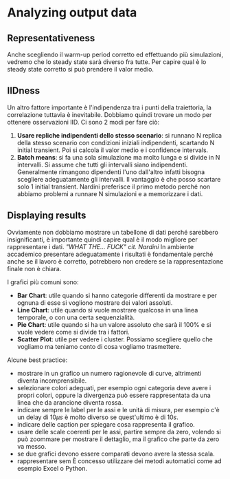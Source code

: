 # Analyzing output data

## Representativeness

Anche scegliendo il warm-up period corretto ed effettuando più simulazioni, vedremo che lo steady state sarà diverso fra tutte. Per capire qual è lo steady state corretto si può prendere il valor medio.

## IIDness

Un altro fattore importante è l'indipendenza tra i punti della traiettoria, la correlazione tuttavia è inevitabile. Dobbiamo quindi trovare un modo per ottenere osservazioni IID. Ci sono 2 modi per fare ciò:
1. **Usare repliche indipendenti dello stesso scenario**: si runnano N replica della stesso scenario con condizioni iniziali indipendenti, scartando N initial transient. Poi si calcola il valor medio e i confidence intervals. 
2. **Batch means**: si fa una sola simulazione ma molto lunga e si divide in N intervalli. Si assume che tutti gli intervalli siano indipendenti. Generalmente rimangono dipendenti l'uno dall'altro infatti bisogna scegliere adeguatamente gli intervalli. Il vantaggio è che posso scartare solo 1 initial transient.
Nardini preferisce il primo metodo perché non abbiamo problemi a runnare N simulazioni e a memorizzare i dati. 

## Displaying results

Ovviamente non dobbiamo mostrare un tabellone di dati perché sarebbero insignificanti, è importante quindi capire qual è il modo migliore per rappresentare i dati. 
*"WHAT THE... FUCK" cit. Nardini*
In ambiente accademico presentare adeguatamente i risultati è fondamentale perché anche se il lavoro è corretto, potrebbero non credere se la rappresentazione finale non è chiara. 

I grafici più comuni sono:
- **Bar Chart**: utile quando si hanno categorie differenti da mostrare e per ognuna di esse si vogliono mostrare dei valori assoluti. 
- **Line Chart**: utile quando si vuole mostrare qualcosa in una linea temporale, o con una certa sequenzialità.
- **Pie Chart**: utile quando si ha un valore assoluto che sarà il 100% e si vuole vedere come si divide tra i fattori. 
- **Scatter Plot**: utile per vedere i cluster. 
Possiamo scegliere quello che vogliamo ma teniamo conto di cosa vogliamo trasmettere. 

Alcune best practice:
- mostrare in un grafico un numero ragionevole di curve, altrimenti diventa incomprensibile. 
- selezionare colori adeguati, per esempio ogni categoria deve avere i propri colori, oppure la divergenza può essere rappresentata da una linea che da arancione diventa rossa.
- indicare sempre le label per le assi e le unità di misura, per esempio c'è un delay di $10\mu s$ è molto diverso se quest'ultimo è di $10s$. 
- indicare delle caption per spiegare cosa rappresenta il grafico.
- usare delle scale coerenti per le assi, partire sempre da zero, volendo si può zoommare per mostrare il dettaglio, ma il grafico che parte da zero va messo. 
- se due grafici devono essere comparati devono avere la stessa scala.
- rappresentare sem
È concesso utilizzare dei metodi automatici come ad esempio Excel o Python. 



